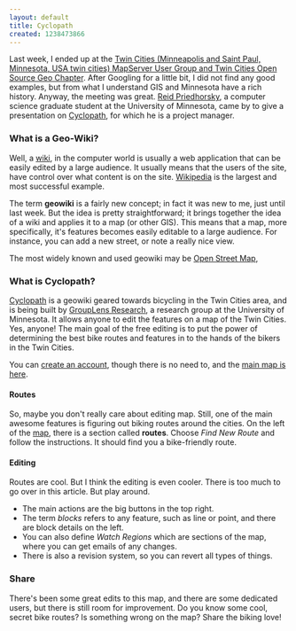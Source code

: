 ```yaml
---
layout: default
title: Cyclopath
created: 1238473866
---
```


Last week, I ended up at the [Twin Cities (Minneapolis and Saint Paul, Minnesota, USA twin cities) MapServer User Group and Twin Cities Open Source Geo Chapter](http://wiki.osgeo.org/wiki/Twin_Cities).  After Googling for a little bit, I did not find any good examples, but from what I understand GIS and Minnesota have a rich history.  Anyway, the meeting was great.  [Reid Priedhorsky](http://reidster.net/), a computer science graduate student at the University of Minnesota, came by to give a presentation on [Cyclopath](http://cyclopath.org/), for which he is a project manager.

### What is a Geo-Wiki?

Well, a [wiki](http://en.wikipedia.org/wiki/Wiki), in the computer world is usually a web application that can be easily edited by a large audience.  It usually means that the users of the site, have control over what content is on the site.  [Wikipedia](http://wikipedia.org/) is the largest and most successful example.

The term **geowiki** is a fairly new concept; in fact it was new to me, just until last week.  But the idea is pretty straightforward; it brings together the idea of a wiki and applies it to a map (or other GIS).  This means that a map, more specifically, it's features becomes easily editable to a large audience.  For instance, you can add a new street, or note a really nice view.

The most widely known and used geowiki may be [Open Street Map](http://www.openstreetmap.org/),

### What is Cyclopath?

[Cyclopath](http://cyclopath.org/) is a geowiki geared towards bicycling in the Twin Cities area, and is being built by [GroupLens Research](http://grouplens.org/), a research group at the University of Minnesota.  It allows anyone to edit the features on a map of the Twin Cities.  Yes, anyone!  The main goal of the free editing is to put the power of determining the best bike routes and features in to the hands of the bikers in the Twin Cities.

You can [create an account](http://cyclopath.org/index.php?title=Special:UserLogin&amp;returnto=Main_Page), though there is no need to, and the [main map is here](http://magic.cyclopath.org/).

#### Routes

So, maybe you don't really care about editing map.  Still, one of the main awesome features is figuring out biking routes around the cities.  On the left of the [map](http://magic.cyclopath.org/), there is a section called **routes**.  Choose *Find New Route* and follow the instructions.  It should find you a bike-friendly route.

#### Editing

Routes are cool.  But I think the editing is even cooler.  There is too much to go over in this article.  But play around.

* The main actions are the big buttons in the top right.  
* The term *blocks* refers to any feature, such as line or point, and there are block details on the left.  
* You can also define *Watch Regions* which are sections of the map, where you can get emails of any changes.
* There is also a revision system, so you can revert all types of things.

### Share

There's been some great edits to this map, and there are some dedicated users, but there is still room for improvement.  Do you know some cool, secret bike routes?  Is something wrong on the map?  Share the biking love!
